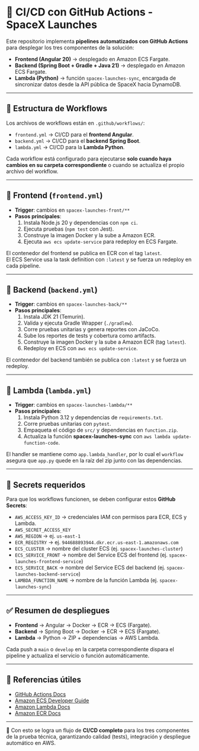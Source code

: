 # 🚀 CI/CD con GitHub Actions - SpaceX Launches

Este repositorio implementa **pipelines automatizados con GitHub Actions** para desplegar los tres componentes de la solución:

- **Frontend (Angular 20)** → desplegado en Amazon ECS Fargate.  
- **Backend (Spring Boot + Gradle + Java 21)** → desplegado en Amazon ECS Fargate.  
- **Lambda (Python)** → función `spacex-launches-sync`, encargada de sincronizar datos desde la API pública de SpaceX hacia DynamoDB.

---

## 📌 Estructura de Workflows

Los archivos de workflows están en `.github/workflows/`:

- `frontend.yml` → CI/CD para el **frontend Angular**.
- `backend.yml` → CI/CD para el **backend Spring Boot**.
- `lambda.yml` → CI/CD para la **Lambda Python**.

Cada workflow está configurado para ejecutarse **solo cuando haya cambios en su carpeta correspondiente** o cuando se actualiza el propio archivo del workflow.

---

## 🔹 Frontend (`frontend.yml`)

- **Trigger**: cambios en `spacex-launches-front/**`  
- **Pasos principales**:
  1. Instala Node.js 20 y dependencias con `npm ci`.
  2. Ejecuta pruebas (`npm test` con Jest).
  3. Construye la imagen Docker y la sube a Amazon ECR.
  4. Ejecuta `aws ecs update-service` para redeploy en ECS Fargate.

El contenedor del frontend se publica en ECR con el tag `latest`.  
El ECS Service usa la task definition con `:latest` y se fuerza un redeploy en cada pipeline.

---

## 🔹 Backend (`backend.yml`)

- **Trigger**: cambios en `spacex-launches-back/**`  
- **Pasos principales**:
  1. Instala JDK 21 (Temurin).
  2. Valida y ejecuta Gradle Wrapper (`./gradlew`).
  3. Corre pruebas unitarias y genera reportes con JaCoCo.
  4. Sube los reportes de tests y cobertura como artifacts.
  5. Construye la imagen Docker y la sube a Amazon ECR (tag `latest`).
  6. Redeploy en ECS con `aws ecs update-service`.

El contenedor del backend también se publica con `:latest` y se fuerza un redeploy.

---

## 🔹 Lambda (`lambda.yml`)

- **Trigger**: cambios en `spacex-launches-lambda/**`  
- **Pasos principales**:
  1. Instala Python 3.12 y dependencias de `requirements.txt`.
  2. Corre pruebas unitarias con `pytest`.
  3. Empaqueta el código de `src/` y dependencias en `function.zip`.
  4. Actualiza la función **spacex-launches-sync** con `aws lambda update-function-code`.

El handler se mantiene como `app.lambda_handler`, por lo cual el `workflow` asegura que `app.py` quede en la raíz del zip junto con las dependencias.

---

## 🔐 Secrets requeridos

Para que los workflows funcionen, se deben configurar estos **GitHub Secrets**:

- `AWS_ACCESS_KEY_ID` → credenciales IAM con permisos para ECR, ECS y Lambda.
- `AWS_SECRET_ACCESS_KEY`
- `AWS_REGION` → ej. `us-east-1`
- `ECR_REGISTRY` → ej. `944688893944.dkr.ecr.us-east-1.amazonaws.com`
- `ECS_CLUSTER` → nombre del cluster ECS (ej. `spacex-launches-cluster`)
- `ECS_SERVICE_FRONT` → nombre del Service ECS del frontend (ej. `spacex-launches-frontend-service`)
- `ECS_SERVICE_BACK` → nombre del Service ECS del backend (ej. `spacex-launches-backend-service`)
- `LAMBDA_FUNCTION_NAME` → nombre de la función Lambda (ej. `spacex-launches-sync`)

---

## ✅ Resumen de despliegues

- **Frontend** → Angular → Docker → ECR → ECS (Fargate).  
- **Backend** → Spring Boot → Docker → ECR → ECS (Fargate).  
- **Lambda** → Python → ZIP + dependencias → AWS Lambda.  

Cada push a `main` o `develop` en la carpeta correspondiente dispara el pipeline y actualiza el servicio o función automáticamente.

---

## 📖 Referencias útiles

- [GitHub Actions Docs](https://docs.github.com/en/actions)
- [Amazon ECS Developer Guide](https://docs.aws.amazon.com/AmazonECS/latest/developerguide/Welcome.html)
- [Amazon Lambda Docs](https://docs.aws.amazon.com/lambda/latest/dg/welcome.html)
- [Amazon ECR Docs](https://docs.aws.amazon.com/AmazonECR/latest/userguide/what-is-ecr.html)

---

🚀 Con esto se logra un flujo de **CI/CD completo** para los tres componentes de la prueba técnica, garantizando calidad (tests), integración y despliegue automático en AWS.
